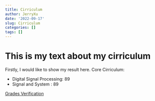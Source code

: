 ```yaml
---
title: Cirriculum
author: JerryXu
date: '2022-09-17'
slug: Cirriculum
categories: []
tags: []
---
```



<h1>This is my text about my cirriculum</h1>
  <p>
    Firstly, I would like to show my result here.
    Core Cirriculum: 
    <ul>
      <li>Digital Signal Processing: 89 </li>
      <li>Signal and System : 89 </li>
  </ul>
  <a href="../about.md">Grades Verification</a>
  </p>
  
  
